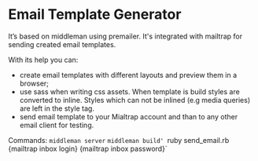 # Email Template Generator

It’s based on middleman using premailer. It's integrated with mailtrap for sending created email templates.

With its help you can:
- create email templates with different layouts and preview them in a browser;
- use sass when writing css assets. When template is build styles are converted to inline. Styles which can not be inlined (e.g media queries) are left in the style tag.
- send email template to your Mialtrap account and than to any other email client for testing.

Commands:
`middleman server`
`middleman build'
`ruby send_email.rb  {mailtrap inbox login} {mailtrap inbox password}`
